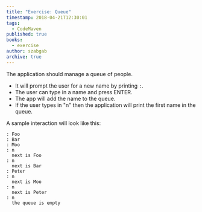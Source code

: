 ```yaml
---
title: "Exercise: Queue"
timestamp: 2018-04-21T12:30:01
tags:
  - CodeMaven
published: true
books:
  - exercise
author: szabgab
archive: true
---
```



The application should manage a queue of people.


* It will prompt the user for a new name by printing `:`.
* The user can type in a name and press ENTER.
* The app will add the name to the queue.
* If the user types in "n" then the application will print the first name in the queue.

A sample interaction will look like this:

```
: Foo
: Bar
: Moo
: n
  next is Foo
: n
  next is Bar
: Peter
: n
  next is Moo
: n
  next is Peter
: n
  the queue is empty
```


